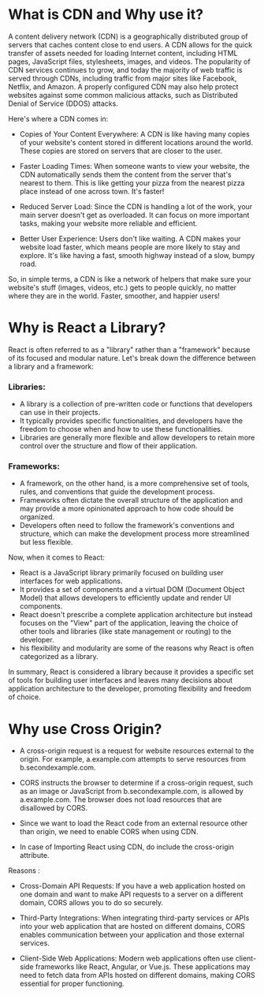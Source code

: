 # What is CDN and Why use it? 

A content delivery network (CDN) is a geographically distributed group of servers that caches content close to end users. A CDN allows for the quick transfer of assets needed for loading Internet content, including HTML pages, JavaScript files, stylesheets, images, and videos. The popularity of CDN services continues to grow, and today the majority of web traffic is served through CDNs, including traffic from major sites like Facebook, Netflix, and Amazon. A properly configured CDN may also help protect websites against some common malicious attacks, such as Distributed Denial of Service (DDOS) attacks.

Here's where a CDN comes in:

- Copies of Your Content Everywhere: A CDN is like having many copies of your website's content stored in different locations around the world. These copies are stored on servers that are closer to the user.

- Faster Loading Times: When someone wants to view your website, the CDN automatically sends them the content from the server that's nearest to them. This is like getting your pizza from the nearest pizza place instead of one across town. It's faster!

- Reduced Server Load: Since the CDN is handling a lot of the work, your main server doesn't get as overloaded. It can focus on more important tasks, making your website more reliable and efficient.

- Better User Experience: Users don't like waiting. A CDN makes your website load faster, which means people are more likely to stay and explore. It's like having a fast, smooth highway instead of a slow, bumpy road.

So, in simple terms, a CDN is like a network of helpers that make sure your website's stuff (images, videos, etc.) gets to people quickly, no matter where they are in the world. Faster, smoother, and happier users!

# Why is React a Library?


React is often referred to as a "library" rather than a "framework" because of its focused and modular nature. Let's break down the difference between a library and a framework:

### Libraries:

- A library is a collection of pre-written code or functions that developers can use in their projects.
- It typically provides specific functionalities, and developers have the freedom to choose when and how to use these functionalities.
- Libraries are generally more flexible and allow developers to retain more control over the structure and flow of their application.

### Frameworks:

- A framework, on the other hand, is a more comprehensive set of tools, rules, and conventions that guide the development process.
- Frameworks often dictate the overall structure of the application and may provide a more opinionated approach to how code should be organized.
- Developers often need to follow the framework's conventions and structure, which can make the development process more streamlined but less flexible.

Now, when it comes to React:

- React is a JavaScript library primarily focused on building user interfaces for web applications.
- It provides a set of components and a virtual DOM (Document Object Model) that allows developers to efficiently update and render UI components.
- React doesn't prescribe a complete application architecture but instead focuses on the "View" part of the application, leaving the choice of other tools and libraries (like state management or routing) to the developer.
- his flexibility and modularity are some of the reasons why React is often categorized as a library.

In summary, React is considered a library because it provides a specific set of tools for building user interfaces and leaves many decisions about application architecture to the developer, promoting flexibility and freedom of choice.

# Why use Cross Origin?

- A cross-origin request is a request for website resources external to the origin. For example, a.example.com attempts to serve resources from b.secondexample.com.

- CORS instructs the browser to determine if a cross-origin request, such as an image or JavaScript from b.secondexample.com, is allowed by a.example.com. The browser does not load resources that are disallowed by CORS.

- Since we want to load the React code from an external resource other than origin, we need to enable CORS when using CDN.

- In case of Importing React using CDN, do include the cross-origin attribute.

Reasons :

- Cross-Domain API Requests: If you have a web application hosted on one domain and want to make API requests to a server on a different domain, CORS allows you to do so securely.

- Third-Party Integrations: When integrating third-party services or APIs into your web application that are hosted on different domains, CORS enables communication between your application and those external services.

- Client-Side Web Applications: Modern web applications often use client-side frameworks like React, Angular, or Vue.js. These applications may need to fetch data from APIs hosted on different domains, making CORS essential for proper functioning.